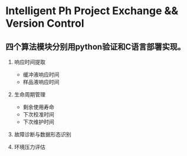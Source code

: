 # Intelligent Ph Project Exchange && Version Control
## 四个算法模块分别用python验证和C语言部署实现。
1. 响应时间提取
    - 缓冲液响应时间
    - 样品液响应时间
2. 生命周期管理
    - 剩余使用寿命
    - 下次校准时间
    - 下次维护时间
3. 故障诊断与数据形态识别
    
4. 环境压力评估
